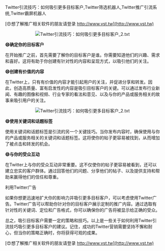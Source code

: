 Twitter引流技巧：如何吸引更多目标客户,Twitter筛选机器人,Twitter推广引流系统,Twitter霸屏机器人

[😍想了解推广相关软件的朋友请登录 http://www.vst.tw](http://www.vst.tw)

 <center><img src="https://vst.tw/MP4/tuiguang/png/1.png" alt="Twitter引流技巧：如何吸引更多目标客户_2.txt"></center>

**😄确定你的目标客户**

在开始推广之前，首先需要了解你的目标客户是谁。你需要知道他们的兴趣、需求和喜好。这将有助于你创建有针对性的内容和呈现方式，以吸引他们的关注。

**😄创建有价值的内容**

在Twitter上，只有有价值的内容才能引起用户的关注，并促进分享和转发。因此，创造高质量、富有启发性的内容是吸引目标客户的关键。可以通过发布行业新闻、有趣的图像和视频、行业专家的看法和意见、以及与你的产品或服务相关的故事来吸引用户的关注。

 <center><img src="https://vst.tw/MP4/tuiguang/png/8.png" alt="Twitter引流技巧：如何吸引更多目标客户_2.txt"></center>

**😄使用关键词和话题标签**

使用关键词和话题标签是引流的另一个关键技巧。当你发布内容时，确保使用与你的产品或服务相关的关键词和话题标签。这将使你的帖子更容易被找到，从而增加了被点击和转发的机会。

**😄与你的受众互动**

在Twitter上与你的受众互动非常重要。这不仅使你的帖子更容易被看到，还可以建立忠实的客户群体。通过回答他们的问题、分享他们的帖子、以及提供支持和帮助来赢得他们的信任和尊重。

利用Twitter广告

如果你想更迅速地扩大你的影响力并吸引更多目标客户，可以考虑使用Twitter广告。Twitter广告可以帮助你针对你的目标客户展示定制的推广内容。通过选取有针对性的关键词、定位和广告格式，你可以确保你的广告将被显示给正确的受众。

总之，吸引目标客户需要一定的策略和技巧。以上是一些关于如何利用Twitter引流技巧吸引更多目标客户的建议。记住，成功的Twitter营销需要坚持不懈和耐心，但当你的策略正确时，你将获得可观的成果。

[😍想了解推广相关软件的朋友请登录 http://www.vst.tw](http://www.vst.tw)




